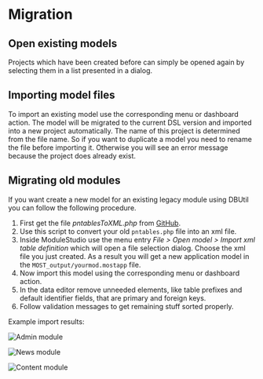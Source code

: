 # Migration

## Open existing models

Projects which have been created before can simply be opened again by selecting them in a list presented in a dialog. 

## Importing model files

To import an existing model use the corresponding menu or dashboard action. The model will be migrated to the current DSL version and imported into a new project automatically. The name of this project is determined from the file name. So if you want to duplicate a model you need to rename the file before importing it. Otherwise you will see an error message because the project does already exist.

## Migrating old modules

If you want create a new model for an existing legacy module using DBUtil you can follow the following procedure.

1. First get the file *pntablesToXML.php* from [GitHub](https://github.com/zikula/core/blob/1.4.3/tools/pntablesToXML.php).
2. Use this script to convert your old `pntables.php` file into an xml file.
3. Inside ModuleStudio use the menu entry *File > Open model > Import xml table definition* which will open a file selection dialog. Choose the xml file you just created. As a result you will get a new application model in the `MOST_output/yourmod.mostapp` file.
4. Now import this model using the corresponding menu or dashboard action.
5. In the data editor remove unneeded elements, like table prefixes and default identifier fields, that are primary and foreign keys.
6. Follow validation messages to get remaining stuff sorted properly.

Example import results:

![Admin module](images/import_admin.png "Admin module")

![News module](images/import_news.png "News module")

![Content module](images/import_content.png "Content module")
